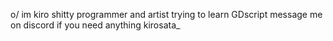 o/
im kiro
shitty programmer and artist
trying to learn GDscript
message me on discord if you need anything
kirosata_

